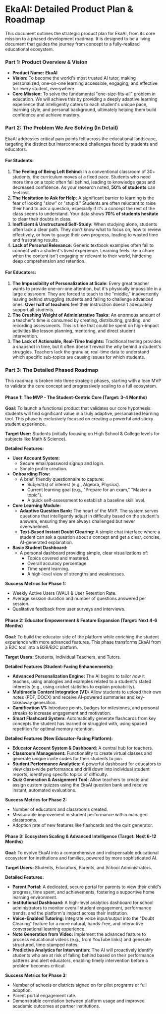 # **EkaAI: Detailed Product Plan & Roadmap**

This document outlines the strategic product plan for EkaAI, from its core mission to a phased development roadmap. It is designed to be a living document that guides the journey from concept to a fully-realized educational ecosystem.

### **Part 1: Product Overview & Vision**

* **Product Name:** **EkaAI**  
* **Vision:** To become the world's most trusted AI tutor, making personalized, one-on-one learning accessible, engaging, and effective for every student, everywhere.  
* **Core Mission:** To solve the fundamental "one-size-fits-all" problem in education. We will achieve this by providing a deeply adaptive learning experience that intelligently caters to each student's unique pace, learning style, and personal background, ultimately helping them build confidence and achieve mastery.

### **Part 2: The Problem We Are Solving (In Detail)**

EkaAI addresses critical pain points felt across the educational landscape, targeting the distinct but interconnected challenges faced by students and educators.

#### **For Students:**

1. **The Feeling of Being Left Behind:** In a conventional classroom of 30+ students, the curriculum moves at a fixed pace. Students who need more time on a topic often fall behind, leading to knowledge gaps and decreased confidence. As your research noted, **50% of students** can feel lost.  
2. **The Hesitation to Ask for Help:** A significant barrier to learning is the fear of looking "slow" or "stupid." Students are often reluctant to raise their hand to ask a question, especially if it's a concept the rest of the class seems to understand. Your data shows **70% of students hesitate** to clear their doubts in class.  
3. **Inefficient & Unstructured Self-Study:** When studying alone, students often lack a clear path. They don't know what to focus on, how to review effectively, or how to gauge their own progress, leading to wasted time and frustrating results.  
4. **Lack of Personal Relevance:** Generic textbook examples often fail to connect with a student's lived experience. Learning feels like a chore when the content isn't engaging or relevant to their world, hindering deep comprehension and retention.

#### **For Educators:**

1. **The Impossibility of Personalization at Scale:** Every great teacher wants to provide one-on-one attention, but it's physically impossible in a large classroom. They are forced to teach to the "middle," inadvertently leaving behind struggling students and failing to challenge advanced ones. **Over half of teachers** feel their instruction doesn't adequately support all students.  
2. **The Crushing Weight of Administrative Tasks:** An enormous amount of a teacher's time is consumed by creating, distributing, grading, and recording assessments. This is time that could be spent on high-impact activities like lesson planning, mentoring, and direct student intervention.  
3. **The Lack of Actionable, Real-Time Insights:** Traditional testing provides a snapshot in time, but it often doesn't reveal the *why* behind a student's struggles. Teachers lack the granular, real-time data to understand which specific sub-topics are causing issues for which students.

### **Part 3: The Detailed Phased Roadmap**

This roadmap is broken into three strategic phases, starting with a lean MVP to validate the core concept and progressively scaling to a full ecosystem.

#### **Phase 1: The MVP \- The Student-Centric Core (Target: 3-4 Months)**

**Goal:** To launch a functional product that validates our core hypothesis: students will find significant value in a truly adaptive, personalized learning tool. This phase is exclusively focused on creating a powerful and sticky student experience.

**Target User:** Students (initially focusing on High School & College levels for subjects like Math & Science).

**Detailed Features:**

* **User Account System:**  
  * Secure email/password signup and login.  
  * Simple profile creation.  
* **Onboarding Flow:**  
  * A brief, friendly questionnaire to capture:  
    * Subject(s) of interest (e.g., Algebra, Physics).  
    * Current learning goal (e.g., "Prepare for an exam," "Master a topic").  
    * A quick self-assessment to establish a baseline skill level.  
* **Core Learning Module:**  
  * **Adaptive Question Bank:** The heart of the MVP. The system serves questions that intelligently adjust in difficulty based on the student's answers, ensuring they are always challenged but never overwhelmed.  
  * **Text-Based Instant Doubt Clearing:** A simple chat interface where a student can ask a question about a concept and get a clear, concise, AI-generated explanation.  
* **Basic Student Dashboard:**  
  * A personal dashboard providing simple, clear visualizations of:  
    * Topics covered and mastered.  
    * Overall accuracy percentage.  
    * Time spent learning.  
    * A high-level view of strengths and weaknesses.

**Success Metrics for Phase 1:**

* Weekly Active Users (WAU) & User Retention Rate.  
* Average session duration and number of questions answered per session.  
* Qualitative feedback from user surveys and interviews.

#### **Phase 2: Educator Empowerment & Feature Expansion (Target: Next 4-6 Months)**

**Goal:** To build the educator side of the platform while enriching the student experience with more advanced features. This phase transforms EkaAI from a B2C tool into a B2B/B2C platform.

**Target Users:** Students, Individual Teachers, and Tutors.

**Detailed Features (Student-Facing Enhancements):**

* **Advanced Personalization Engine:** The AI begins to tailor *how* it teaches, using analogies and examples related to a student's stated interests (e.g., using cricket statistics to explain probability).  
* **Multimedia Content Integration (V1):** Allow students to upload their own notes (PDF, DOCX) and receive AI-powered summaries and key-takeaway generation.  
* **Gamification V1:** Introduce points, badges for milestones, and personal streaks to increase engagement and motivation.  
* **Smart Flashcard System:** Automatically generate flashcards from key concepts the student has learned or struggled with, using spaced repetition for optimal memory retention.

**Detailed Features (New Educator-Facing Platform):**

* **Educator Account System & Dashboard:** A central hub for teachers.  
* **Classroom Management:** Functionality to create virtual classes and generate unique invite codes for their students to join.  
* **Student Performance Analytics:** A powerful dashboard for educators to view class-wide performance and drill down into individual student reports, identifying specific topics of difficulty.  
* **Quiz Generation & Assignment Tool:** Allow teachers to create and assign custom quizzes using the EkaAI question bank and receive instant, automated evaluations.

**Success Metrics for Phase 2:**

* Number of educators and classrooms created.  
* Measurable improvement in student performance within managed classrooms.  
* Adoption rate of new features like flashcards and the quiz generator.

#### **Phase 3: Ecosystem Scaling & Advanced Intelligence (Target: Next 6-12 Months)**

**Goal:** To evolve EkaAI into a comprehensive and indispensable educational ecosystem for institutions and families, powered by more sophisticated AI.

**Target Users:** Students, Educators, Parents, and School Administrators.

**Detailed Features:**

* **Parent Portal:** A dedicated, secure portal for parents to view their child's progress, time spent, and achievements, fostering a supportive home learning environment.  
* **Institutional Dashboard:** A high-level analytics dashboard for school administrators to monitor overall student engagement, performance trends, and the platform's impact across their institution.  
* **Voice-Enabled Tutoring:** Integrate voice input/output into the "Doubt Clearing" feature for a more natural, hands-free, and interactive conversational learning experience.  
* **Note Generation from Video:** Implement the advanced feature to process educational videos (e.g., from YouTube links) and generate structured, time-stamped notes.  
* **Predictive Analytics for Intervention:** The AI will proactively identify students who are at risk of falling behind based on their performance patterns and alert educators, enabling timely intervention before a problem becomes critical.

**Success Metrics for Phase 3:**

* Number of schools or districts signed on for pilot programs or full adoption.  
* Parent portal engagement rate.  
* Demonstrable correlation between platform usage and improved academic outcomes at partner institutions.
